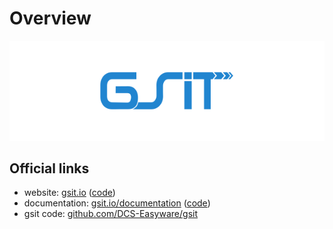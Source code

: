 # Overview

<p align="center">
    <a href="https://gsit.io/">
        <img src="assets/logo.png" alt="GSIT">
    </a>
    <br>
</p>


## Official links

- website: [gsit.io](https://gsit.io) ([code](https://github.com/GSIT-ITSM-ITAM/gsit.io))
- documentation: [gsit.io/documentation](https://gsit.io/documentation/) ([code](https://github.com/GSIT-ITSM-ITAM/documentation))
- gsit code: [github.com/DCS-Easyware/gsit](https://github.com/DCS-Easyware/gsit)
